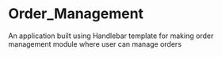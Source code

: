 # Order_Management
An application built using Handlebar template for making order management module where user can manage orders
